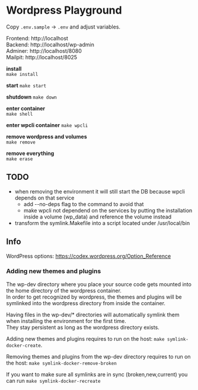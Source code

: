 # Wordpress Playground

Copy `.env.sample` -> `.env` and adjust variables.

Frontend: http://localhost  
Backend: http://localhost/wp-admin  
Adminer: http://localhost/8080  
Mailpit: http://localhost/8025

**install**  
`make install`

**start**
`make start`

**shutdown**
`make down`

**enter container**  
`make shell`

**enter wpcli container**
`make wpcli`

**remove wordpress and volumes**  
`make remove`

**remove everything**  
`make erase`

## TODO

- when removing the environment it will still start the DB because wpcli depends on that service
  - add --no-deps flag to the command to avoid that
  - make wpcli not dependend on the services by putting the installation inside a volume (wp_data) and reference the volume instead
- transform the symlink.Makefile into a script located under /usr/local/bin

## Info

WordPress options: https://codex.wordpress.org/Option_Reference

### Adding new themes and plugins

The wp-dev directory where you place your source code gets mounted into the home directory of the wordpress container.  
In order to get recognized by wordpress, the themes and plugins will be symlinked into the wordpress directory from inside the container.

Having files in the wp-dev/\* directories will automatically symlink them when installing the environment for the first time.  
They stay persistent as long as the wordpress directory exists.

Adding new themes and plugins requires to run on the host: `make symlink-docker-create`.

Removing themes and plugins from the wp-dev directory requires to run on the host: `make symlink-docker-remove-broken`

If you want to make sure all symlinks are in sync (broken,new,current) you can run `make symlink-docker-recreate`
